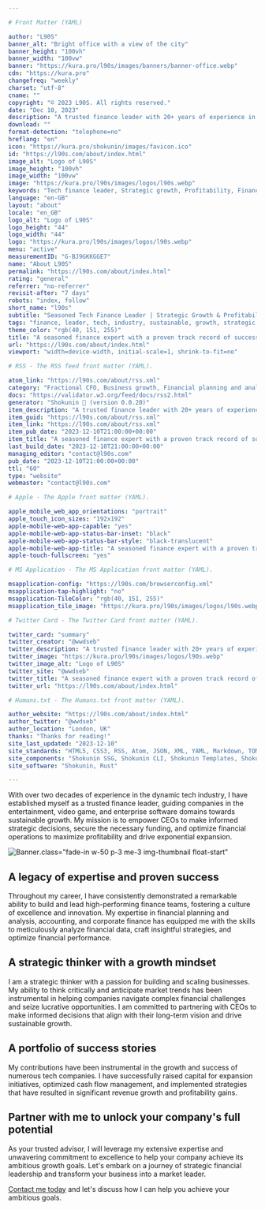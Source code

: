 ```yaml
---

# Front Matter (YAML)

author: "L90S"
banner_alt: "Bright office with a view of the city"
banner_height: "100vh"
banner_width: "100vw"
banner: "https://kura.pro/l90s/images/banners/banner-office.webp"
cdn: "https://kura.pro"
changefreq: "weekly"
charset: "utf-8"
cname: ""
copyright: "© 2023 L90S. All rights reserved."
date: "Dec 10, 2023"
description: "A trusted finance leader with 20+ years of experience in the tech industry, guiding companies to sustainable growth, funding, and optimized financial operations."
download: ""
format-detection: "telephone=no"
hreflang: "en"
icon: "https://kura.pro/shokunin/images/favicon.ico"
id: "https://l90s.com/about/index.html"
image_alt: "Logo of L90S"
image_height: "100vh"
image_width: "100vw"
image: "https://kura.pro/l90s/images/logos/l90s.webp"
keywords: "Tech finance leader, Strategic growth, Profitability, Financial planning analysis, Accounting, Corporate finance, High-performing finance teams, Innovation, Market trends, Growth mindset"
language: "en-GB"
layout: "about"
locale: "en_GB"
logo_alt: "Logo of L90S"
logo_height: "44"
logo_width: "44"
logo: "https://kura.pro/l90s/images/logos/l90s.webp"
menu: "active"
measurementID: "G-BJ9GKKGGE7"
name: "About L90S"
permalink: "https://l90s.com/about/index.html"
rating: "general"
referrer: "no-referrer"
revisit-after: "7 days"
robots: "index, follow"
short_name: "l90s"
subtitle: "Seasoned Tech Finance Leader | Strategic Growth & Profitability"
tags: "finance, leader, tech, industry, sustainable, growth, strategic, decisions, funding, optimized"
theme_color: "rgb(40, 151, 255)"
title: "A seasoned finance expert with a proven track record of success"
url: "https://l90s.com/about/index.html"
viewport: "width=device-width, initial-scale=1, shrink-to-fit=no"

# RSS - The RSS feed front matter (YAML).

atom_link: "https://l90s.com/about/rss.xml"
category: "Fractional CFO, Business growth, Financial planning and analysis, Financial reporting, Operational efficiency"
docs: "https://validator.w3.org/feed/docs/rss2.html"
generator: "Shokunin 🦀 (version 0.0.20)"
item_description: "A trusted finance leader with 20+ years of experience in the tech industry, guiding companies to sustainable growth, funding, and optimized financial operations."
item_guid: "https://l90s.com/about/rss.xml"
item_link: "https://l90s.com/about/rss.xml"
item_pub_date: "2023-12-10T21:00:00+00:00"
item_title: "A seasoned finance expert with a proven track record of success"
last_build_date: "2023-12-10T21:00:00+00:00"
managing_editor: "contact@l90s.com"
pub_date: "2023-12-10T21:00:00+00:00"
ttl: "60"
type: "website"
webmaster: "contact@l90s.com"

# Apple - The Apple front matter (YAML).

apple_mobile_web_app_orientations: "portrait"
apple_touch_icon_sizes: "192x192"
apple-mobile-web-app-capable: "yes"
apple-mobile-web-app-status-bar-inset: "black"
apple-mobile-web-app-status-bar-style: "black-translucent"
apple-mobile-web-app-title: "A seasoned finance expert with a proven track record of success"
apple-touch-fullscreen: "yes"

# MS Application - The MS Application front matter (YAML).

msapplication-config: "https://l90s.com/browserconfig.xml"
msapplication-tap-highlight: "no"
msapplication-TileColor: "rgb(40, 151, 255)"
msapplication_tile_image: "https://kura.pro/l90s/images/logos/l90s.webp"

# Twitter Card - The Twitter Card front matter (YAML).

twitter_card: "summary"
twitter_creator: "@wwdseb"
twitter_description: "A trusted finance leader with 20+ years of experience in the tech industry, guiding companies to sustainable growth, funding, and optimized financial operations."
twitter_image: "https://kura.pro/l90s/images/logos/l90s.webp"
twitter_image_alt: "Logo of L90S"
twitter_site: "@wwdseb"
twitter_title: "A seasoned finance expert with a proven track record of success"
twitter_url: "https://l90s.com/about/index.html"

# Humans.txt - The Humans.txt front matter (YAML).

author_website: "https://l90s.com/about/index.html"
author_twitter: "@wwdseb"
author_location: "London, UK"
thanks: "Thanks for reading!"
site_last_updated: "2023-12-10"
site_standards: "HTML5, CSS3, RSS, Atom, JSON, XML, YAML, Markdown, TOML"
site_components: "Shokunin SSG, Shokunin CLI, Shokunin Templates, Shokunin Themes, Kaishi SSG, Kaishi CLI, Kaishi Templates, Kaishi Themes"
site_software: "Shokunin, Rust"

---
```


With over two decades of experience in the dynamic tech industry, I have established myself as a trusted finance leader, guiding companies in the entertainment, video game, and enterprise software domains towards sustainable growth. My mission is to empower CEOs to make informed strategic decisions, secure the necessary funding, and optimize financial operations to maximize profitability and drive exponential expansion.

![Banner][01].class=\"fade-in w-50 p-3 me-3 img-thumbnail float-start\"

## A legacy of expertise and proven success

Throughout my career, I have consistently demonstrated a remarkable ability to build and lead high-performing finance teams, fostering a culture of excellence and innovation. My expertise in financial planning and analysis, accounting, and corporate finance has equipped me with the skills to meticulously analyze financial data, craft insightful strategies, and optimize financial performance.

## A strategic thinker with a growth mindset

I am a strategic thinker with a passion for building and scaling businesses. My ability to think critically and anticipate market trends has been instrumental in helping companies navigate complex financial challenges and seize lucrative opportunities. I am committed to partnering with CEOs to make informed decisions that align with their long-term vision and drive sustainable growth.

## A portfolio of success stories

My contributions have been instrumental in the growth and success of numerous tech companies. I have successfully raised capital for expansion initiatives, optimized cash flow management, and implemented strategies that have resulted in significant revenue growth and profitability gains.

## Partner with me to unlock your company's full potential

As your trusted advisor, I will leverage my extensive expertise and unwavering commitment to excellence to help your company achieve its ambitious growth goals. Let's embark on a journey of strategic financial leadership and transform your business into a market leader.

[Contact me today][00] and let's discuss how I can help you achieve your ambitious goals.

[00]: /contact/index.html "Contact me today"
[01]: https://kura.pro/l90s/images/banners/banner-chart-l90s.webp "A proven track record of success"
